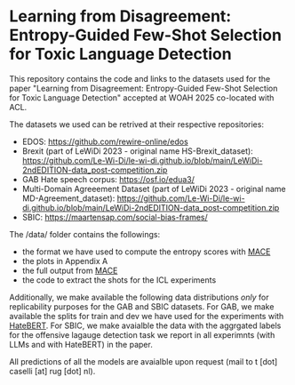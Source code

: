 # Learning from Disagreement: Entropy-Guided Few-Shot Selection for Toxic Language Detection

This repository contains the code and links to the datasets used for the paper "Learning from Disagreement: Entropy-Guided Few-Shot Selection for Toxic Language Detection" accepted at WOAH 2025 co-located with ACL.

The datasets we used can be retrived at their respective repositories: 

- EDOS: https://github.com/rewire-online/edos
- Brexit (part of LeWiDi 2023 - original name HS-Brexit_dataset): https://github.com/Le-Wi-Di/le-wi-di.github.io/blob/main/LeWiDi-2ndEDITION-data_post-competition.zip
- GAB Hate speech corpus: https://osf.io/edua3/
- Multi-Domain Agreeement Dataset (part of LeWiDi 2023 - original name MD-Agreement_dataset): https://github.com/Le-Wi-Di/le-wi-di.github.io/blob/main/LeWiDi-2ndEDITION-data_post-competition.zip
- SBIC: https://maartensap.com/social-bias-frames/

The /data/ folder contains the followings:
- the format we have used to compute the entropy scores with [MACE](https://github.com/dirkhovy/MACE)
- the plots in Appendix A
- the full output from [MACE](https://github.com/dirkhovy/MACE)
- the code to extract the shots for the ICL experiments
  
Additionally, we make available the following data distributions *only* for replicability purposes for the GAB and SBIC datasets. For GAB, we make available the splits for train and dev we have used for the experiments with [HateBERT](https://huggingface.co/GroNLP/hateBERT). For SBIC, we make avaialble the data with the aggrgated labels for the offensive lagauge detection task we report in all experimnts (with LLMs and with HateBERT) in the paper.

All predictions of all the models are avaialble upon request (mail to t [dot] caselli [at] rug [dot] nl).
